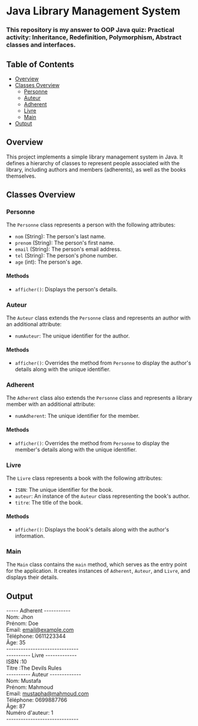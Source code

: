 # Java Library Management System

### This repository is my answer to OOP Java quiz: Practical activity: Inheritance, Redefinition, Polymorphism, Abstract classes and interfaces.

## Table of Contents

- [Overview](#overview)
- [Classes Overview](#classes-overview)
    - [Personne](#personne)
    - [Auteur](#auteur)
    - [Adherent](#adherent)
    - [Livre](#livre)
    - [Main](#main)
- [Output](#output)

## Overview
This project implements a simple library management system in Java. It defines a hierarchy of classes to represent people associated with the library, including authors and members (adherents), as well as the books themselves.


## Classes Overview

### Personne

The `Personne` class represents a person with the following attributes:
- `nom` (String): The person's last name.
- `prenom` (String): The person's first name.
- `email` (String): The person's email address.
- `tel` (String): The person's phone number.
- `age` (int): The person's age.

#### Methods
- `afficher()`: Displays the person's details.

### Auteur
The `Auteur` class extends the `Personne` class and represents an author with an additional attribute:
- `numAuteur`: The unique identifier for the author.

#### Methods
- `afficher()`: Overrides the method from `Personne` to display the author's details along with the unique identifier.

### Adherent
The `Adherent` class also extends the `Personne` class and represents a library member with an additional attribute:
- `numAdherent`: The unique identifier for the member.

#### Methods
- `afficher()`: Overrides the method from `Personne` to display the member's details along with the unique identifier.

### Livre
The `Livre` class represents a book with the following attributes:
- `ISBN`: The unique identifier for the book.
- `auteur`: An instance of the `Auteur` class representing the book's author.
- `titre`: The title of the book.

#### Methods
- `afficher()`: Displays the book's details along with the author's information.

### Main
The `Main` class contains the `main` method, which serves as the entry point for the application. It creates instances of `Adherent`, `Auteur`, and `Livre`, and displays their details.

## Output
----- Adherent -----------<br>
Nom: Jhon<br>
Prénom: Doe<br>
Email: email@example.com<br>
Téléphone: 0611223344<br>
Âge: 35<br>
------------------------------<br>
---------- Livre -------------<br>
ISBN :10<br>
Titre :The Devils Rules<br>
---------- Auteur -------------<br>
Nom: Mustafa<br>
Prénom: Mahmoud<br>
Email: mustapha@mahmoud.com<br>
Téléphone: 0699887766<br>
Âge: 87<br>
Numéro d'auteur: 1<br>
------------------------------<br>
